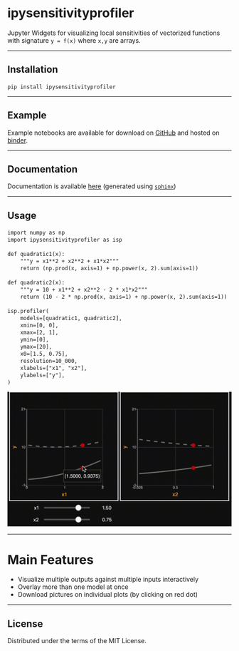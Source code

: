 # ipysensitivityprofiler

<!-- [![Binder](https://mybinder.org/badge_logo.svg)](https://mybinder.org/v2/gh/shb84/ipysensitivityprofiler.git/main?labpath=notebooks) -->

Jupyter Widgets for visualizing local sensitivities of vectorized functions with signature `y = f(x)` where `x,y` are arrays.


--- 
## Installation

```
pip install ipysensitivityprofiler
```

--- 
## Example  

Example notebooks are available for download on [GitHub](https://github.com/shb84/ipysensitivityprofiler/tree/main/notebooks) and hosted on [binder](https://mybinder.org/v2/gh/shb84/ipysensitivityprofiler.git/main?labpath=notebooks). 

--- 
## Documentation 

Documentation is available [here](https://shb84.github.io/ipysensitivityprofiler/) (generated using [`sphinx`](https://www.sphinx-doc.org/en/master/))

--- 
## Usage

```
import numpy as np
import ipysensitivityprofiler as isp

def quadratic1(x):
    """y = x1**2 + x2**2 + x1*x2"""
    return (np.prod(x, axis=1) + np.power(x, 2).sum(axis=1))

def quadratic2(x):
    """y = 10 + x1**2 + x2**2 - 2 * x1*x2"""
    return (10 - 2 * np.prod(x, axis=1) + np.power(x, 2).sum(axis=1))

isp.profiler(
    models=[quadratic1, quadratic2], 
    xmin=[0, 0],
    xmax=[2, 1],
    ymin=[0],
    ymax=[20],
    x0=[1.5, 0.75],
    resolution=10_000, 
    xlabels=["x1", "x2"],
    ylabels=["y"],
)
```

![](docs/pics/basic_usage.gif)

---
# Main Features

* Visualize multiple outputs against multiple inputs interactively 
* Overlay more than one model at once
* Download pictures on individual plots (by clicking on red dot)

--- 
## License
Distributed under the terms of the MIT License.

